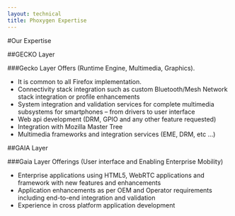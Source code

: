 ```yaml
---
layout: technical
title: Phoxygen Expertise
---
```

#Our Expertise 

##GECKO Layer

###Gecko Layer Offers (Runtime Engine, Multimedia, Graphics).

- It is common to all Firefox implementation.
- Connectivity stack integration such as custom Bluetooth/Mesh Network stack integration or profile enhancements
- System integration and validation services for complete multimedia subsystems for smartphones – from drivers to user interface
- Web api development (DRM, GPIO and any other feature requested)
- Integration with Mozilla Master Tree
- Multimedia frameworks and integration services (EME, DRM, etc …)

##GAIA Layer

###Gaia Layer Offerings (User interface and Enabling Enterprise Mobility)

- Enterprise applications using HTML5, WebRTC applications and framework with new features and enhancements
- Application enhancements as per OEM and Operator requirements including end-to-end integration and validation
- Experience in cross platform application development
